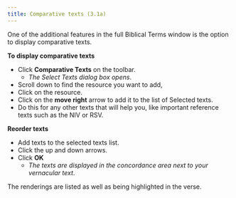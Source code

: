 ```yaml
---
title: Comparative texts (3.1a)
---
```

One of the additional features in the full Biblical Terms window is the option to display comparative texts.

**To display comparative texts**

-  Click **Comparative Texts** on the toolbar.  
    -  *The Select Texts dialog box opens*.
-  Scroll down to find the resource you want to add,
-  Click on the resource.
-  Click on the **move right** arrow to add it to the list of Selected texts.
-  Do this for any other texts that will help you, like important reference texts such as the NIV or RSV.

**Reorder texts**

-  Add texts to the selected texts list.
-  Click the up and down arrows.
-  Click **OK**  
    -  *The texts are displayed in the concordance area next to your vernacular text*.

The renderings are listed as well as being highlighted in the verse.


